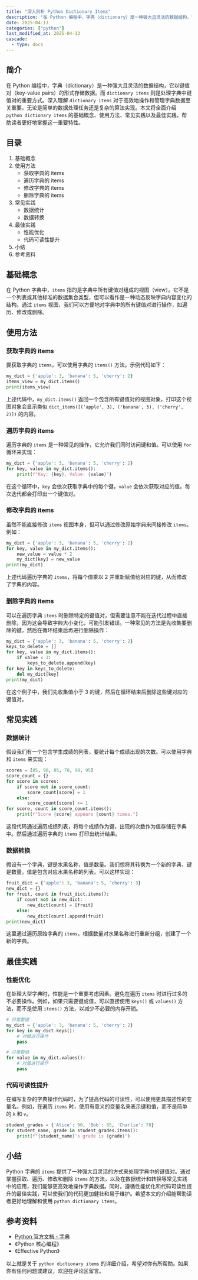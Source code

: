```yaml
---
title: "深入剖析 Python Dictionary Items"
description: "在 Python 编程中，字典（dictionary）是一种强大且灵活的数据结构，它以键值对（key-value pairs）的形式存储数据。而 `dictionary items` 则是处理字典中键值对的重要方式。深入理解 `dictionary items` 对于高效地操作和管理字典数据至关重要，无论是简单的数据处理任务还是复杂的算法实现。本文将全面介绍 `python dictionary items` 的基础概念、使用方法、常见实践以及最佳实践，帮助读者更好地掌握这一重要特性。"
date: 2025-04-13
categories: ["python"]
last_modified_at: 2025-04-13
cascade:
  - type: docs
---
```



## 简介
在 Python 编程中，字典（dictionary）是一种强大且灵活的数据结构，它以键值对（key-value pairs）的形式存储数据。而 `dictionary items` 则是处理字典中键值对的重要方式。深入理解 `dictionary items` 对于高效地操作和管理字典数据至关重要，无论是简单的数据处理任务还是复杂的算法实现。本文将全面介绍 `python dictionary items` 的基础概念、使用方法、常见实践以及最佳实践，帮助读者更好地掌握这一重要特性。

<!-- more -->
## 目录
1. 基础概念
2. 使用方法
    - 获取字典的 items
    - 遍历字典的 items
    - 修改字典的 items
    - 删除字典的 items
3. 常见实践
    - 数据统计
    - 数据转换
4. 最佳实践
    - 性能优化
    - 代码可读性提升
5. 小结
6. 参考资料

## 基础概念
在 Python 字典中，`items` 指的是字典中所有键值对组成的视图（view）。它不是一个列表或其他标准的数据集合类型，但可以看作是一种动态反映字典内容变化的结构。通过 `items` 视图，我们可以方便地对字典中的所有键值对进行操作，如遍历、修改或删除。

## 使用方法

### 获取字典的 items
要获取字典的 `items`，可以使用字典的 `items()` 方法。示例代码如下：
```python
my_dict = {'apple': 3, 'banana': 5, 'cherry': 2}
items_view = my_dict.items()
print(items_view)
```
上述代码中，`my_dict.items()` 返回一个包含所有键值对的视图对象。打印这个视图对象会显示类似 `dict_items([('apple', 3), ('banana', 5), ('cherry', 2)])` 的内容。

### 遍历字典的 items
遍历字典的 `items` 是一种常见的操作，它允许我们同时访问键和值。可以使用 `for` 循环来实现：
```python
my_dict = {'apple': 3, 'banana': 5, 'cherry': 2}
for key, value in my_dict.items():
    print(f"Key: {key}, Value: {value}")
```
在这个循环中，`key` 会依次获取字典中的每个键，`value` 会依次获取对应的值。每次迭代都会打印出一个键值对。

### 修改字典的 items
虽然不能直接修改 `items` 视图本身，但可以通过修改原始字典来间接修改 `items`。例如：
```python
my_dict = {'apple': 3, 'banana': 5, 'cherry': 2}
for key, value in my_dict.items():
    new_value = value * 2
    my_dict[key] = new_value
print(my_dict)
```
上述代码遍历字典的 `items`，将每个值乘以 2 并重新赋值给对应的键，从而修改了字典的内容。

### 删除字典的 items
可以在遍历字典 `items` 时删除特定的键值对，但需要注意不能在迭代过程中直接删除，因为这会导致字典大小变化，可能引发错误。一种常见的方法是先收集要删除的键，然后在循环结束后再进行删除操作：
```python
my_dict = {'apple': 3, 'banana': 5, 'cherry': 2}
keys_to_delete = []
for key, value in my_dict.items():
    if value < 3:
        keys_to_delete.append(key)
for key in keys_to_delete:
    del my_dict[key]
print(my_dict)
```
在这个例子中，我们先收集值小于 3 的键，然后在循环结束后删除这些键对应的键值对。

## 常见实践

### 数据统计
假设我们有一个包含学生成绩的列表，要统计每个成绩出现的次数。可以使用字典和 `items` 来实现：
```python
scores = [85, 90, 85, 78, 90, 95]
score_count = {}
for score in scores:
    if score not in score_count:
        score_count[score] = 1
    else:
        score_count[score] += 1
for score, count in score_count.items():
    print(f"Score {score} appears {count} times.")
```
这段代码通过遍历成绩列表，将每个成绩作为键，出现的次数作为值存储在字典中。然后通过遍历字典的 `items` 打印出统计结果。

### 数据转换
假设有一个字典，键是水果名称，值是数量。我们想将其转换为一个新的字典，键是数量，值是包含对应水果名称的列表。可以这样实现：
```python
fruit_dict = {'apple': 3, 'banana': 5, 'cherry': 3}
new_dict = {}
for fruit, count in fruit_dict.items():
    if count not in new_dict:
        new_dict[count] = [fruit]
    else:
        new_dict[count].append(fruit)
print(new_dict)
```
这里通过遍历原始字典的 `items`，根据数量对水果名称进行重新分组，创建了一个新的字典。

## 最佳实践

### 性能优化
在处理大型字典时，性能是一个重要考虑因素。避免在遍历 `items` 时进行过多的不必要操作。例如，如果只需要键或值，可以直接使用 `keys()` 或 `values()` 方法，而不是使用 `items()` 方法，以减少不必要的内存开销。
```python
# 只需要键
my_dict = {'apple': 3, 'banana': 5, 'cherry': 2}
for key in my_dict.keys():
    # 对键进行操作
    pass

# 只需要值
for value in my_dict.values():
    # 对值进行操作
    pass
```

### 代码可读性提升
在编写复杂的字典操作代码时，为了提高代码的可读性，可以使用更具描述性的变量名。例如，在遍历 `items` 时，使用有意义的变量名来表示键和值，而不是简单的 `k` 和 `v`。
```python
student_grades = {'Alice': 90, 'Bob': 85, 'Charlie': 78}
for student_name, grade in student_grades.items():
    print(f"{student_name}'s grade is {grade}")
```

## 小结
Python 字典的 `items` 提供了一种强大且灵活的方式来处理字典中的键值对。通过掌握获取、遍历、修改和删除 `items` 的方法，以及在数据统计和转换等常见实践中的应用，我们能够更高效地操作字典数据。同时，遵循性能优化和代码可读性提升的最佳实践，可以使我们的代码更加健壮和易于维护。希望本文的介绍能帮助读者更好地理解和使用 `python dictionary items`。

## 参考资料
- [Python 官方文档 - 字典](https://docs.python.org/3/tutorial/datastructures.html#dictionaries)
- 《Python 核心编程》
- 《Effective Python》

以上就是关于 `python dictionary items` 的详细介绍，希望对你有所帮助。如果你有任何问题或建议，欢迎在评论区留言。  